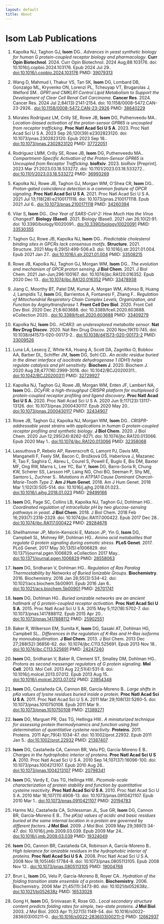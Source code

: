```yaml
---
layout: default
title: About
---
```


# Isom Lab Publications

1. Kapolka NJ, Taghon GJ, ****Isom**** DG.. *Advances in yeast synthetic biology for human G protein-coupled receptor biology and pharmacology*. **Curr Opin Biotechnol**. 2024. Curr Opin Biotechnol. 2024 Aug;88:103176. doi: 10.1016/j.copbio.2024.103176. Epub 2024 Jul 29.. [doi:10.1016/j.copbio.2024.103176](https://doi.org/10.1016/j.copbio.2024.103176) PMID: [39079313](https://pubmed.ncbi.nlm.nih.gov/39079313)

1. Wang D, Mahmud I, Thakur VS, Tan SK, ****Isom**** DG, Lombard DB, Gonzalgo ML, Kryvenko ON, Lorenzi PL, Tcheuyap VT, Brugarolas J, Welford SM.. *GPR1 and CMKLR1 Control Lipid Metabolism to Support the Development of Clear Cell Renal Cell Carcinoma*. **Cancer Res**. 2024. Cancer Res. 2024 Jul 2;84(13):2141-2154. doi: 10.1158/0008-5472.CAN-23-2926.. [doi:10.1158/0008-5472.CAN-23-2926](https://doi.org/10.1158/0008-5472.CAN-23-2926) PMID: [38640229](https://pubmed.ncbi.nlm.nih.gov/38640229)

1. Morales Rodríguez LM, Crilly SE, Rowe JB, ****Isom**** DG, Puthenveedu MA.. *Location-biased activation of the proton-sensor GPR65 is uncoupled from receptor trafficking*. **Proc Natl Acad Sci U S A**. 2023. Proc Natl Acad Sci U S A. 2023 Sep 26;120(39):e2302823120. doi: 10.1073/pnas.2302823120. Epub 2023 Sep 18.. [doi:10.1073/pnas.2302823120](https://doi.org/10.1073/pnas.2302823120) PMID: [37722051](https://pubmed.ncbi.nlm.nih.gov/37722051)

1. Rodríguez LMM, Crilly SE, Rowe JB, ****Isom**** DG, Puthenveedu MA.. *Compartment-Specific Activation of the Proton-Sensor GPR65 is Uncoupled from Receptor Trafficking*. **bioRxiv**. 2023. bioRxiv [Preprint]. 2023 Mar 21:2023.03.18.533272. doi: 10.1101/2023.03.18.533272.. [doi:10.1101/2023.03.18.533272](https://doi.org/10.1101/2023.03.18.533272) PMID: [36993269](https://pubmed.ncbi.nlm.nih.gov/36993269)

1. Kapolka NJ, Rowe JB, Taghon GJ, Morgan WM, O'Shea CR, ****Isom**** DG.. *Proton-gated coincidence detection is a common feature of GPCR signaling*. **Proc Natl Acad Sci U S A**. 2021. Proc Natl Acad Sci U S A. 2021 Jul 13;118(28):e2100171118. doi: 10.1073/pnas.2100171118. Epub 2021 Jul 6.. [doi:10.1073/pnas.2100171118](https://doi.org/10.1073/pnas.2100171118) PMID: [34260394](https://pubmed.ncbi.nlm.nih.gov/34260394)

1. Vilar S, ****Isom**** DG.. *One Year of SARS-CoV-2: How Much Has the Virus Changed?*. **Biology (Basel)**. 2021. Biology (Basel). 2021 Jan 26;10(2):91. doi: 10.3390/biology10020091.. [doi:10.3390/biology10020091](https://doi.org/10.3390/biology10020091) PMID: [33530355](https://pubmed.ncbi.nlm.nih.gov/33530355)

1. Taghon GJ, Rowe JB, Kapolka NJ, ****Isom**** DG.. *Predictable cholesterol binding sites in GPCRs lack consensus motifs*. **Structure**. 2021. Structure. 2021 May 6;29(5):499-506.e3. doi: 10.1016/j.str.2021.01.004. Epub 2021 Jan 27.. [doi:10.1016/j.str.2021.01.004](https://doi.org/10.1016/j.str.2021.01.004) PMID: [33508215](https://pubmed.ncbi.nlm.nih.gov/33508215)

1. Rowe JB, Kapolka NJ, Taghon GJ, Morgan WM, ****Isom**** DG.. *The evolution and mechanism of GPCR proton sensing*. **J Biol Chem**. 2021. J Biol Chem. 2021 Jan-Jun;296:100167. doi: 10.1074/jbc.RA120.016352. Epub 2020 Dec 13.. [doi:10.1074/jbc.RA120.016352](https://doi.org/10.1074/jbc.RA120.016352) PMID: [33478938](https://pubmed.ncbi.nlm.nih.gov/33478938)

1. Jiang C, Moorthy BT, Patel DM, Kumar A, Morgan WM, Alfonso B, Huang J, Lampidis TJ, ****Isom**** DG, Barrientos A, Fontanesi F, Zhang F.. *Regulation of Mitochondrial Respiratory Chain Complex Levels, Organization, and Function by Arginyltransferase 1*. **Front Cell Dev Biol**. 2020. Front Cell Dev Biol. 2020 Dec 21;8:603688. doi: 10.3389/fcell.2020.603688. eCollection 2020.. [doi:10.3389/fcell.2020.603688](https://doi.org/10.3389/fcell.2020.603688) PMID: [33409279](https://pubmed.ncbi.nlm.nih.gov/33409279)

1. Kapolka NJ, ****Isom**** DG.. *HCAR3: an underexplored metabolite sensor*. **Nat Rev Drug Discov**. 2020. Nat Rev Drug Discov. 2020 Nov;19(11):745. doi: 10.1038/d41573-020-00173-2.. [doi:10.1038/d41573-020-00173-2](https://doi.org/10.1038/d41573-020-00173-2) PMID: [33009526](https://pubmed.ncbi.nlm.nih.gov/33009526)

1. Luna LA, Lesecq Z, White KA, Hoang A, Scott DA, Zagnitko O, Bobkov AA, Barber DL, Schiffer JM, ****Isom**** DG, Sohl CD.. *An acidic residue buried in the dimer interface of isocitrate dehydrogenase 1 (IDH1) helps regulate catalysis and pH sensitivity*. **Biochem J**. 2020. Biochem J. 2020 Aug 28;477(16):2999-3018. doi: 10.1042/BCJ20200311.. [doi:10.1042/BCJ20200311](https://doi.org/10.1042/BCJ20200311) PMID: [32729927](https://pubmed.ncbi.nlm.nih.gov/32729927)

1. Kapolka NJ, Taghon GJ, Rowe JB, Morgan WM, Enten JF, Lambert NA, ****Isom**** DG.. *DCyFIR: a high-throughput CRISPR platform for multiplexed G protein-coupled receptor profiling and ligand discovery*. **Proc Natl Acad Sci U S A**. 2020. Proc Natl Acad Sci U S A. 2020 Jun 9;117(23):13117-13126. doi: 10.1073/pnas.2000430117. Epub 2020 May 20.. [doi:10.1073/pnas.2000430117](https://doi.org/10.1073/pnas.2000430117) PMID: [32434907](https://pubmed.ncbi.nlm.nih.gov/32434907)

1. Rowe JB, Taghon GJ, Kapolka NJ, Morgan WM, ****Isom**** DG.. *CRISPR-addressable yeast strains with applications in human G protein-coupled receptor profiling and synthetic biology*. **J Biol Chem**. 2020. J Biol Chem. 2020 Jun 12;295(24):8262-8271. doi: 10.1074/jbc.RA120.013066. Epub 2020 May 1.. [doi:10.1074/jbc.RA120.013066](https://doi.org/10.1074/jbc.RA120.013066) PMID: [32358068](https://pubmed.ncbi.nlm.nih.gov/32358068)

1. Lassuthova P, Rebelo AP, Ravenscroft G, Lamont PJ, Davis MR, Manganelli F, Feely SM, Bacon C, Brožková DŠ, Haberlova J, Mazanec R, Tao F, Saghira C, Abreu L, Courel S, Powell E, Buglo E, Bis DM, Baxter MF, Ong RW, Marns L, Lee YC, Bai Y, ****Isom**** DG, Barro-Soria R, Chung KW, Scherer SS, Larsson HP, Laing NG, Choi BO, Seeman P, Shy ME, Santoro L, Zuchner S.. *Mutations in ATP1A1 Cause Dominant Charcot-Marie-Tooth Type 2*. **Am J Hum Genet**. 2018. Am J Hum Genet. 2018 Mar 1;102(3):505-514. doi: 10.1016/j.ajhg.2018.01.023.. [doi:10.1016/j.ajhg.2018.01.023](https://doi.org/10.1016/j.ajhg.2018.01.023) PMID: [29499166](https://pubmed.ncbi.nlm.nih.gov/29499166)

1. ****Isom**** DG, Page SC, Collins LB, Kapolka NJ, Taghon GJ, Dohlman HG.. *Coordinated regulation of intracellular pH by two glucose-sensing pathways in yeast*. **J Biol Chem**. 2018. J Biol Chem. 2018 Feb 16;293(7):2318-2329. doi: 10.1074/jbc.RA117.000422. Epub 2017 Dec 28.. [doi:10.1074/jbc.RA117.000422](https://doi.org/10.1074/jbc.RA117.000422) PMID: [29284676](https://pubmed.ncbi.nlm.nih.gov/29284676)

1. Shellhammer JP, Morin-Kensicki E, Matson JP, Yin G, ****Isom**** DG, Campbell SL, Mohney RP, Dohlman HG.. *Amino acid metabolites that regulate G protein signaling during osmotic stress*. **PLoS Genet**. 2017. PLoS Genet. 2017 May 30;13(5):e1006829. doi: 10.1371/journal.pgen.1006829. eCollection 2017 May.. [doi:10.1371/journal.pgen.1006829](https://doi.org/10.1371/journal.pgen.1006829) PMID: [28558063](https://pubmed.ncbi.nlm.nih.gov/28558063)

1. ****Isom**** DG, Sridharan V, Dohlman HG.. *Regulation of Ras Paralog Thermostability by Networks of Buried Ionizable Groups*. **Biochemistry**. 2016. Biochemistry. 2016 Jan 26;55(3):534-42. doi: 10.1021/acs.biochem.5b00901. Epub 2016 Jan 6.. [doi:10.1021/acs.biochem.5b00901](https://doi.org/10.1021/acs.biochem.5b00901) PMID: [26701741](https://pubmed.ncbi.nlm.nih.gov/26701741)

1. ****Isom**** DG, Dohlman HG.. *Buried ionizable networks are an ancient hallmark of G protein-coupled receptor activation*. **Proc Natl Acad Sci U S A**. 2015. Proc Natl Acad Sci U S A. 2015 May 5;112(18):5702-7. doi: 10.1073/pnas.1417888112. Epub 2015 Apr 20.. [doi:10.1073/pnas.1417888112](https://doi.org/10.1073/pnas.1417888112) PMID: [25902551](https://pubmed.ncbi.nlm.nih.gov/25902551)

1. Baker R, Wilkerson EM, Sumita K, ****Isom**** DG, Sasaki AT, Dohlman HG, Campbell SL.. *Differences in the regulation of K-Ras and H-Ras isoforms by monoubiquitination*. **J Biol Chem**. 2013. J Biol Chem. 2013 Dec 27;288(52):36856-62. doi: 10.1074/jbc.C113.525691. Epub 2013 Nov 18.. [doi:10.1074/jbc.C113.525691](https://doi.org/10.1074/jbc.C113.525691) PMID: [24247240](https://pubmed.ncbi.nlm.nih.gov/24247240)

1. ****Isom**** DG, Sridharan V, Baker R, Clement ST, Smalley DM, Dohlman HG.. *Protons as second messenger regulators of G protein signaling*. **Mol Cell**. 2013. Mol Cell. 2013 Aug 22;51(4):531-8. doi: 10.1016/j.molcel.2013.07.012. Epub 2013 Aug 15.. [doi:10.1016/j.molcel.2013.07.012](https://doi.org/10.1016/j.molcel.2013.07.012) PMID: [23954348](https://pubmed.ncbi.nlm.nih.gov/23954348)

1. ****Isom**** DG, Castañeda CA, Cannon BR, García-Moreno B.. *Large shifts in pKa values of lysine residues buried inside a protein*. **Proc Natl Acad Sci U S A**. 2011. Proc Natl Acad Sci U S A. 2011 Mar 29;108(13):5260-5. doi: 10.1073/pnas.1010750108. Epub 2011 Mar 9.. [doi:10.1073/pnas.1010750108](https://doi.org/10.1073/pnas.1010750108) PMID: [21389271](https://pubmed.ncbi.nlm.nih.gov/21389271)

1. ****Isom**** DG, Marguet PR, Oas TG, Hellinga HW.. *A miniaturized technique for assessing protein thermodynamics and function using fast determination of quantitative cysteine reactivity*. **Proteins**. 2011. Proteins. 2011 Apr;79(4):1034-47. doi: 10.1002/prot.22932. Epub 2011 Jan 5.. [doi:10.1002/prot.22932](https://doi.org/10.1002/prot.22932) PMID: [21387407](https://pubmed.ncbi.nlm.nih.gov/21387407)

1. ****Isom**** DG, Castañeda CA, Cannon BR, Velu PD, García-Moreno E B.. *Charges in the hydrophobic interior of proteins*. **Proc Natl Acad Sci U S A**. 2010. Proc Natl Acad Sci U S A. 2010 Sep 14;107(37):16096-100. doi: 10.1073/pnas.1004213107. Epub 2010 Aug 26.. [doi:10.1073/pnas.1004213107](https://doi.org/10.1073/pnas.1004213107) PMID: [20798341](https://pubmed.ncbi.nlm.nih.gov/20798341)

1. ****Isom**** DG, Vardy E, Oas TG, Hellinga HW.. *Picomole-scale characterization of protein stability and function by quantitative cysteine reactivity*. **Proc Natl Acad Sci U S A**. 2010. Proc Natl Acad Sci U S A. 2010 Mar 16;107(11):4908-13. doi: 10.1073/pnas.0910421107. Epub 2010 Mar 1.. [doi:10.1073/pnas.0910421107](https://doi.org/10.1073/pnas.0910421107) PMID: [20194783](https://pubmed.ncbi.nlm.nih.gov/20194783)

1. Harms MJ, Castañeda CA, Schlessman JL, Sue GR, ****Isom**** DG, Cannon BR, García-Moreno E B.. *The pK(a) values of acidic and basic residues buried at the same internal location in a protein are governed by different factors*. **J Mol Biol**. 2009. J Mol Biol. 2009 May 29;389(1):34-47. doi: 10.1016/j.jmb.2009.03.039. Epub 2009 Mar 24.. [doi:10.1016/j.jmb.2009.03.039](https://doi.org/10.1016/j.jmb.2009.03.039) PMID: [19324049](https://pubmed.ncbi.nlm.nih.gov/19324049)

1. ****Isom**** DG, Cannon BR, Castañeda CA, Robinson A, García-Moreno B.. *High tolerance for ionizable residues in the hydrophobic interior of proteins*. **Proc Natl Acad Sci U S A**. 2008. Proc Natl Acad Sci U S A. 2008 Nov 18;105(46):17784-8. doi: 10.1073/pnas.0805113105. Epub 2008 Nov 12.. [doi:10.1073/pnas.0805113105](https://doi.org/10.1073/pnas.0805113105) PMID: [19004768](https://pubmed.ncbi.nlm.nih.gov/19004768)

1. Brun L, ****Isom**** DG, Velu P, García-Moreno B, Royer CA.. *Hydration of the folding transition state ensemble of a protein*. **Biochemistry**. 2006. Biochemistry. 2006 Mar 21;45(11):3473-80. doi: 10.1021/bi052638z.. [doi:10.1021/bi052638z](https://doi.org/10.1021/bi052638z) PMID: [16533028](https://pubmed.ncbi.nlm.nih.gov/16533028)

1. Gong H, ****Isom**** DG, Srinivasan R, Rose GD.. *Local secondary structure content predicts folding rates for simple, two-state proteins*. **J Mol Biol**. 2003. J Mol Biol. 2003 Apr 11;327(5):1149-54. doi: 10.1016/s0022-2836(03)00211-0.. [doi:10.1016/s0022-2836(03)00211-0](https://doi.org/10.1016/s0022-2836(03)00211-0) PMID: [12662937](https://pubmed.ncbi.nlm.nih.gov/12662937)